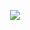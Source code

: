 <p align="center"><img src="http://proswift.ru/wp-content/uploads/2016/07/Bridge_example-2x.png"></p>
